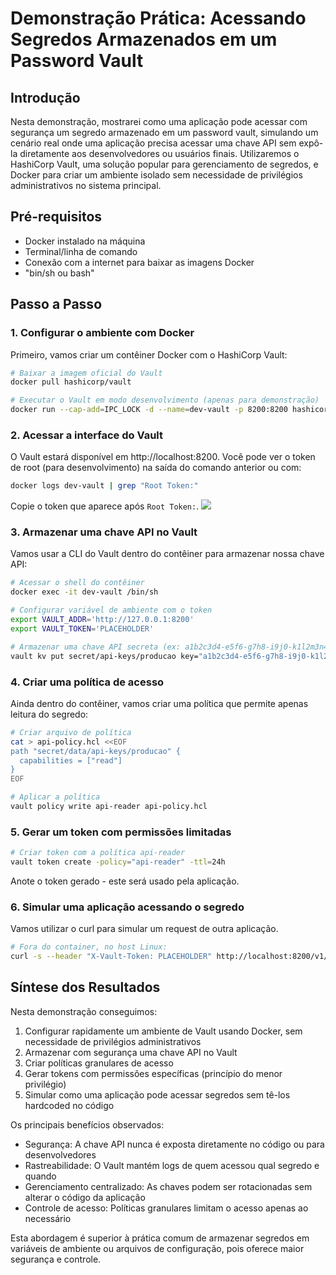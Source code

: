 # Demonstração Prática: Acessando Segredos Armazenados em um Password Vault

## Introdução

Nesta demonstração, mostrarei como uma aplicação pode acessar com segurança um segredo armazenado em um password vault, simulando um cenário real onde uma aplicação precisa acessar uma chave API sem expô-la diretamente aos desenvolvedores ou usuários finais. Utilizaremos o HashiCorp Vault, uma solução popular para gerenciamento de segredos, e Docker para criar um ambiente isolado sem necessidade de privilégios administrativos no sistema principal.

## Pré-requisitos

- Docker instalado na máquina
- Terminal/linha de comando
- Conexão com a internet para baixar as imagens Docker
- "bin/sh ou bash"

## Passo a Passo

### 1. Configurar o ambiente com Docker

Primeiro, vamos criar um contêiner Docker com o HashiCorp Vault:

```bash
# Baixar a imagem oficial do Vault
docker pull hashicorp/vault

# Executar o Vault em modo desenvolvimento (apenas para demonstração)
docker run --cap-add=IPC_LOCK -d --name=dev-vault -p 8200:8200 hashicorp/vault server -dev
```

### 2. Acessar a interface do Vault

O Vault estará disponível em http://localhost:8200. Você pode ver o token de root (para desenvolvimento) na saída do comando anterior ou com:

```bash
docker logs dev-vault | grep "Root Token:"
```

Copie o token que aparece após `Root Token:`.
<img style="text-align: center" src="https://github.com/user-attachments/assets/4a0c74bf-2f65-45eb-afe5-7e45cbb08377">


### 3. Armazenar uma chave API no Vault

Vamos usar a CLI do Vault dentro do contêiner para armazenar nossa chave API:

```bash
# Acessar o shell do contêiner
docker exec -it dev-vault /bin/sh

# Configurar variável de ambiente com o token
export VAULT_ADDR='http://127.0.0.1:8200'
export VAULT_TOKEN='PLACEHOLDER'

# Armazenar uma chave API secreta (ex: a1b2c3d4-e5f6-g7h8-i9j0-k1l2m3n4o5p6")
vault kv put secret/api-keys/producao key="a1b2c3d4-e5f6-g7h8-i9j0-k1l2m3n4o5p6"
```

### 4. Criar uma política de acesso

Ainda dentro do contêiner, vamos criar uma política que permite apenas leitura do segredo:

```bash
# Criar arquivo de política
cat > api-policy.hcl <<EOF
path "secret/data/api-keys/producao" {
  capabilities = ["read"]
}
EOF

# Aplicar a política
vault policy write api-reader api-policy.hcl
```

### 5. Gerar um token com permissões limitadas

```bash
# Criar token com a política api-reader
vault token create -policy="api-reader" -ttl=24h
```

Anote o token gerado - este será usado pela aplicação.

### 6. Simular uma aplicação acessando o segredo

Vamos utilizar o curl para simular um request de outra aplicação.

```bash
# Fora do container, no host Linux:
curl -s --header "X-Vault-Token: PLACEHOLDER" http://localhost:8200/v1/secret/data/api-keys/producao
```

## Síntese dos Resultados

Nesta demonstração conseguimos:

1. Configurar rapidamente um ambiente de Vault usando Docker, sem necessidade de privilégios administrativos
2. Armazenar com segurança uma chave API no Vault
3. Criar políticas granulares de acesso
4. Gerar tokens com permissões específicas (princípio do menor privilégio)
5. Simular como uma aplicação pode acessar segredos sem tê-los hardcoded no código

Os principais benefícios observados:

- Segurança: A chave API nunca é exposta diretamente no código ou para desenvolvedores
- Rastreabilidade: O Vault mantém logs de quem acessou qual segredo e quando
- Gerenciamento centralizado: As chaves podem ser rotacionadas sem alterar o código da aplicação
- Controle de acesso: Políticas granulares limitam o acesso apenas ao necessário

Esta abordagem é superior à prática comum de armazenar segredos em variáveis de ambiente ou arquivos de configuração, pois oferece maior segurança e controle.
